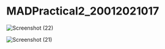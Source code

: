# MADPractical2_20012021017
![Screenshot (22)](https://user-images.githubusercontent.com/74175413/186373162-4f367a5d-a7cf-470b-a3ff-99311b2d7149.png)

![Screenshot (21)](https://user-images.githubusercontent.com/74175413/186372466-a6b04ce2-eedf-43aa-8c20-c012c268ac0a.png)
